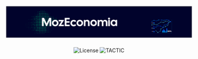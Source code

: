 <h1 align="center">
  <img alt="MozEconomia" title="MozEconomia" src=".github/baner.png" />
</h1>

<p align="center">
  <img alt="License" src="https://img.shields.io/static/v1?label=license&message=MIT&color=007D59&labelColor=01032C">

 <img src="https://img.shields.io/static/v1?label=TACTIC&message=1.0.0&color=007D59&labelColor=01032C" alt="TACTIC" />
</p>